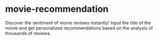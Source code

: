 # movie-recommendation
Discover the sentiment of movie reviews instantly! Input the title of the movie and get personalized recommendations based on the analysis of thousands of reviews.
